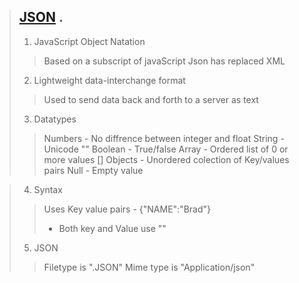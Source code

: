 
> ## [JSON](http://VG.NO/) .
> 1. JavaScript Object Natation
>>  Based on a subscript of javaScript
>>  Json has replaced XML
> 2. Lightweight data-interchange format
>> Used to send data back and forth to a server as text
>>
> 3. Datatypes
>> Numbers - No diffrence between integer and float
>> String  - Unicode ""
>> Boolean - True/false
>> Array   - Ordered list of 0 or more values []
>> Objects - Unordered colection of Key/values pairs
>> Null    - Empty value

> 4. Syntax
>> Uses Key value pairs - {"NAME":"Brad"}
>>    - Both key and Value use ""
>>
> 5. JSON
>> Filetype is ".JSON"
>> Mime type is "Application/json"

